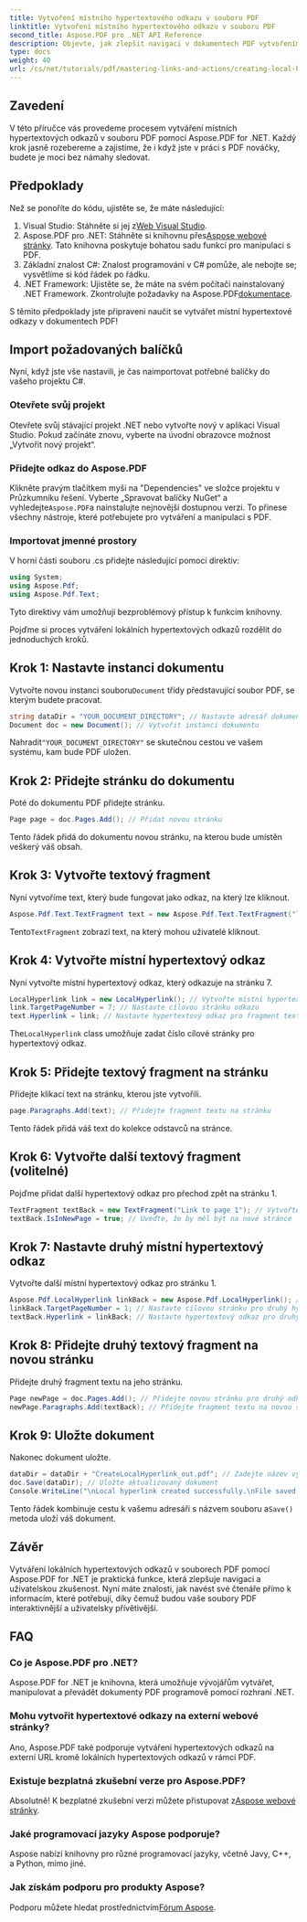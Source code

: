 ```yaml
---
title: Vytvoření místního hypertextového odkazu v souboru PDF
linktitle: Vytvoření místního hypertextového odkazu v souboru PDF
second_title: Aspose.PDF pro .NET API Reference
description: Objevte, jak zlepšit navigaci v dokumentech PDF vytvořením místních hypertextových odkazů pomocí Aspose.PDF for .NET. Tento návod krok za krokem vás provede celým procesem.
type: docs
weight: 40
url: /cs/net/tutorials/pdf/mastering-links-and-actions/creating-local-hyperlink/
---
```

## Zavedení

V této příručce vás provedeme procesem vytváření místních hypertextových odkazů v souboru PDF pomocí Aspose.PDF for .NET. Každý krok jasně rozebereme a zajistíme, že i když jste v práci s PDF nováčky, budete je moci bez námahy sledovat.

## Předpoklady

Než se ponoříte do kódu, ujistěte se, že máte následující:

1.  Visual Studio: Stáhněte si jej z[Web Visual Studio](https://visualstudio.microsoft.com/).
2.  Aspose.PDF pro .NET: Stáhněte si knihovnu přes[Aspose webové stránky](https://releases.aspose.com/pdf/net/). Tato knihovna poskytuje bohatou sadu funkcí pro manipulaci s PDF.
3. Základní znalost C#: Znalost programování v C# pomůže, ale nebojte se; vysvětlíme si kód řádek po řádku.
4. .NET Framework: Ujistěte se, že máte na svém počítači nainstalovaný .NET Framework. Zkontrolujte požadavky na Aspose.PDF[dokumentace](https://reference.aspose.com/pdf/net/).

S těmito předpoklady jste připraveni naučit se vytvářet místní hypertextové odkazy v dokumentech PDF!

## Import požadovaných balíčků

Nyní, když jste vše nastavili, je čas naimportovat potřebné balíčky do vašeho projektu C#.

### Otevřete svůj projekt

Otevřete svůj stávající projekt .NET nebo vytvořte nový v aplikaci Visual Studio. Pokud začínáte znovu, vyberte na úvodní obrazovce možnost „Vytvořit nový projekt“.

### Přidejte odkaz do Aspose.PDF

 Klikněte pravým tlačítkem myši na "Dependencies" ve složce projektu v Průzkumníku řešení. Vyberte „Spravovat balíčky NuGet“ a vyhledejte`Aspose.PDF`a nainstalujte nejnovější dostupnou verzi. To přinese všechny nástroje, které potřebujete pro vytváření a manipulaci s PDF.

### Importovat jmenné prostory

V horní části souboru .cs přidejte následující pomocí direktiv:

```csharp
using System;
using Aspose.Pdf;
using Aspose.Pdf.Text;
```

Tyto direktivy vám umožňují bezproblémový přístup k funkcím knihovny.

Pojďme si proces vytváření lokálních hypertextových odkazů rozdělit do jednoduchých kroků.

## Krok 1: Nastavte instanci dokumentu

 Vytvořte novou instanci souboru`Document` třídy představující soubor PDF, se kterým budete pracovat.

```csharp
string dataDir = "YOUR_DOCUMENT_DIRECTORY"; // Nastavte adresář dokumentů
Document doc = new Document(); // Vytvořit instanci dokumentu
```

 Nahradit`"YOUR_DOCUMENT_DIRECTORY"` se skutečnou cestou ve vašem systému, kam bude PDF uložen.

## Krok 2: Přidejte stránku do dokumentu

Poté do dokumentu PDF přidejte stránku.

```csharp
Page page = doc.Pages.Add(); // Přidat novou stránku
```

Tento řádek přidá do dokumentu novou stránku, na kterou bude umístěn veškerý váš obsah.

## Krok 3: Vytvořte textový fragment

Nyní vytvoříme text, který bude fungovat jako odkaz, na který lze kliknout.

```csharp
Aspose.Pdf.Text.TextFragment text = new Aspose.Pdf.Text.TextFragment("link page number test to page 7"); // Vytvořte fragment textu
```

 Tento`TextFragment` zobrazí text, na který mohou uživatelé kliknout.

## Krok 4: Vytvořte místní hypertextový odkaz

Nyní vytvořte místní hypertextový odkaz, který odkazuje na stránku 7.

```csharp
LocalHyperlink link = new LocalHyperlink(); // Vytvořte místní hypertextový odkaz
link.TargetPageNumber = 7; // Nastavte cílovou stránku odkazu
text.Hyperlink = link; // Nastavte hypertextový odkaz pro fragment textu
```

 The`LocalHyperlink` class umožňuje zadat číslo cílové stránky pro hypertextový odkaz.

## Krok 5: Přidejte textový fragment na stránku

Přidejte klikací text na stránku, kterou jste vytvořili.

```csharp
page.Paragraphs.Add(text); // Přidejte fragment textu na stránku
```

Tento řádek přidá váš text do kolekce odstavců na stránce.

## Krok 6: Vytvořte další textový fragment (volitelné)

Pojďme přidat další hypertextový odkaz pro přechod zpět na stránku 1.

```csharp
TextFragment textBack = new TextFragment("Link to page 1"); // Vytvořte nový textový fragment
textBack.IsInNewPage = true; // Uveďte, že by měl být na nové stránce
```

## Krok 7: Nastavte druhý místní hypertextový odkaz

Vytvořte další místní hypertextový odkaz pro stránku 1.

```csharp
Aspose.Pdf.LocalHyperlink linkBack = new Aspose.Pdf.LocalHyperlink(); // Vytvořte další místní hypertextový odkaz
linkBack.TargetPageNumber = 1; // Nastavte cílovou stránku pro druhý hypertextový odkaz
textBack.Hyperlink = linkBack; // Nastavte hypertextový odkaz pro druhý textový fragment
```

## Krok 8: Přidejte druhý textový fragment na novou stránku

Přidejte druhý fragment textu na jeho stránku.

```csharp
Page newPage = doc.Pages.Add(); // Přidejte novou stránku pro druhý odkaz
newPage.Paragraphs.Add(textBack); // Přidejte fragment textu na novou stránku
```

## Krok 9: Uložte dokument

Nakonec dokument uložte.

```csharp
dataDir = dataDir + "CreateLocalHyperlink_out.pdf"; // Zadejte název výstupního souboru
doc.Save(dataDir); // Uložte aktualizovaný dokument
Console.WriteLine("\nLocal hyperlink created successfully.\nFile saved at " + dataDir);
```

 Tento řádek kombinuje cestu k vašemu adresáři s názvem souboru a`Save()` metoda uloží váš dokument.

## Závěr

Vytváření lokálních hypertextových odkazů v souborech PDF pomocí Aspose.PDF for .NET je praktická funkce, která zlepšuje navigaci a uživatelskou zkušenost. Nyní máte znalosti, jak navést své čtenáře přímo k informacím, které potřebují, díky čemuž budou vaše soubory PDF interaktivnější a uživatelsky přívětivější.

## FAQ

### Co je Aspose.PDF pro .NET?
Aspose.PDF for .NET je knihovna, která umožňuje vývojářům vytvářet, manipulovat a převádět dokumenty PDF programově pomocí rozhraní .NET.

### Mohu vytvořit hypertextové odkazy na externí webové stránky?
Ano, Aspose.PDF také podporuje vytváření hypertextových odkazů na externí URL kromě lokálních hypertextových odkazů v rámci PDF.

### Existuje bezplatná zkušební verze pro Aspose.PDF?
 Absolutně! K bezplatné zkušební verzi můžete přistupovat z[Aspose webové stránky](https://releases.aspose.com/).

### Jaké programovací jazyky Aspose podporuje?
Aspose nabízí knihovny pro různé programovací jazyky, včetně Javy, C++, a Python, mimo jiné.

### Jak získám podporu pro produkty Aspose?
 Podporu můžete hledat prostřednictvím[Fórum Aspose](https://forum.aspose.com/c/pdf/10).